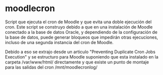 # moodlecron
Script que ejecuta el cron de Moodle y que evita una doble ejecución del cron. Este script se construyo debido a que en una instalación de Moodle conectado a la base de datos Oracle, y dependiendo de la configuración de la base de datos, puede generar bloqueos que impedirán otras ejecuciones, incluso de una segunda instancia del cron de Moodle.

Debido a eso se  extrajo desde un articulo "Preventing Duplicate Cron Jobs Execution" y se estructuro para Moodle suponiendo que esta instalado en la carpeta /var/www/html/ directamente y que existe un punto de montaje para las salidas del cron /mnt/moodlecronlog/

